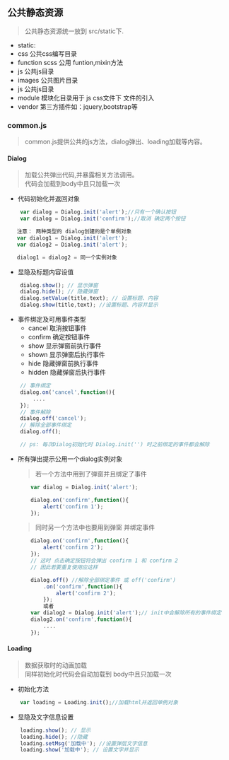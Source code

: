 ## 公共静态资源
> 公共静态资源统一放到 src/static下.

* static:
* css 公共css编写目录
* function scss 公用 funtion,mixin方法
* js 公共js目录
* images 公共图片目录
* js 公共js目录
* module 模块化目录用于 js css文件下 文件的引入
* vendor 第三方插件如：jquery,bootstrap等

### common.js
>common.js提供公共的js方法，dialog弹出、loading加载等内容。

#### Dialog 
>加载公共弹出代码,并暴露相关方法调用。    
代码会加载到body中且只加载一次

* 代码初始化并返回对象
```js
    var dialog = Dialog.init('alert');//只有一个确认按钮
    var dialog = Dialog.init('confirm');//取消 确定两个按钮

   注意： 两种类型的 dialog创建的是个单例对象
   var dialog1 = Dialog.init('alert'); 
   var dialog2 = Dialog.init('alert'); 

   dialog1 = dialog2 = 同一个实例对象
```
* 显隐及标题内容设值
```js
    dialog.show(); // 显示弹窗
    dialog.hide(); // 隐藏弹窗
    dialog.setValue(title,text); // 设置标题、内容
    dialog.show(title,text); //设置标题、内容并显示
```
* 事件绑定及可用事件类型
    + cancel 取消按钮事件
    + confirm 确定按钮事件
    + show 显示弹窗前执行事件
    + shown 显示弹窗后执行事件
    + hide 隐藏弹窗前执行事件
    + hidden 隐藏弹窗后执行事件

```js
    // 事件绑定
    dialog.on('cancel',function(){
        ....
    });
    // 事件解除
    dialog.off('cancel');
    // 解除全部事件绑定
    dialog.off();

    // ps: 每次Dialog初始化时 Dialog.init('') 时之前绑定的事件都会解除
```
* 所有弹出提示公用一个dialog实例对象
    >若一个方法中用到了弹窗并且绑定了事件

    ```js
        var dialog = Dialog.init('alert');

        dialog.on('confirm',function(){
            alert('confirm 1');
        });
    ```
    >同时另一个方法中也要用到弹窗 并绑定事件

    ```js
        dialog.on('confirm',function(){
            alert('confirm 2');
        });
        // 这时 点击确定按钮将会弹出 confirm 1 和 confirm 2
        // 因此若要重复使用应这样

        dialog.off() //解除全部绑定事件 或 off('confirm')
            .on('confirm',function(){
                alert('confirm 2');
            });
            或者
        var dialog2 = Dialog.init('alert');// init中会解除所有的事件绑定
        dialog2.on('confirm',function(){
            ....
        });
    ```
#### Loading
>数据获取时的动画加载  
同样初始化时代码会自动加载到 body中且只加载一次

* 初始化方法
```js
    var loading = Loading.init();//加载html并返回单例对象
```
* 显隐及文字信息设置
```js
    loading.show(); // 显示
    loading.hide(); //隐藏
    loading.setMsg('加载中'); //设置弹层文字信息
    loading.show('加载中'); // 设置文字并显示
```
